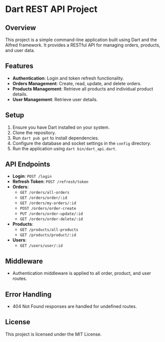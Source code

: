 # Dart REST API Project

## Overview
This project is a simple command-line application built using Dart and the Alfred framework. It provides a RESTful API for managing orders, products, and user data.

## Features
- **Authentication**: Login and token refresh functionality.
- **Orders Management**: Create, read, update, and delete orders.
- **Products Management**: Retrieve all products and individual product details.
- **User Management**: Retrieve user details.

## Setup
1. Ensure you have Dart installed on your system.
2. Clone the repository.
3. Run `dart pub get` to install dependencies.
4. Configure the database and socket settings in the `config` directory.
5. Run the application using `dart bin/dart_api.dart`.

## API Endpoints
- **Login**: `POST /login`
- **Refresh Token**: `POST /refresh/token`
- **Orders**:
  - `GET /orders/all-orders`
  - `GET /orders/order/:id`
  - `GET /orders/my-orders/:id`
  - `POST /orders/order-create`
  - `PUT /orders/order-update/:id`
  - `GET /orders/order-delete/:id`
- **Products**:
  - `GET /products/all-products`
  - `GET /products/product/:id`
- **Users**:
  - `GET /users/user/:id`

## Middleware
- Authentication middleware is applied to all order, product, and user routes.

## Error Handling
- 404 Not Found responses are handled for undefined routes.

## License
This project is licensed under the MIT License.
